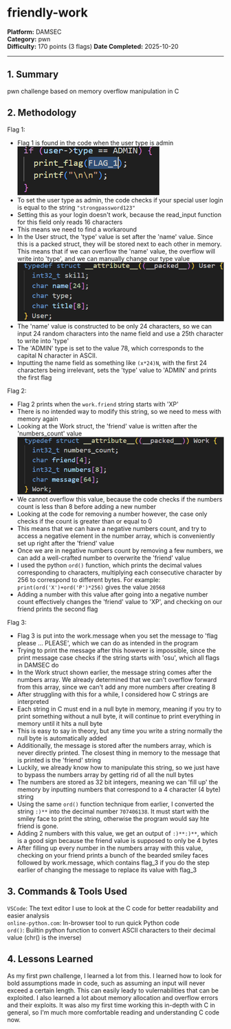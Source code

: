# friendly-work

**Platform:** DAMSEC    
**Category:** pwn  
**Difficulty:** 170 points (3 flags)
**Date Completed:** 2025-10-20

---

## 1. Summary
pwn challenge based on memory overflow manipulation in C

## 2. Methodology
Flag 1:  
- Flag 1 is found in the code when the user type is admin  
![Flag 1](screenshots/flag1.png)  
- To set the user type as admin, the code checks if your special user login is equal to the string `"strongpassword123"`
- Setting this as your login doesn't work, because the read_input function for this field only reads 16 characters
- This means we need to find a workaround
- In the User struct, the 'type' value is set after the 'name' value. Since this is a packed struct, they will be stored next to each other in memory. This means that if we can overflow the 'name' value, the overflow will write into 'type', and we can manually change our type value  
![User struct](screenshots/user.png)  
- The 'name' value is constructed to be only 24 characters, so we can input 24 random characters into the name field and use a 25th character to write into 'type'
- The 'ADMIN' type is set to the value 78, which corresponds to the capital N character in ASCII.
- Inputting the name field as something like `(x*24)N`, with the first 24 characters being irrelevant, sets the 'type' value to 'ADMIN' and prints the first flag

Flag 2:
- Flag 2 prints when the `work.friend` string starts with 'XP'
- There is no intended way to modify this string, so we need to mess with memory again
- Looking at the Work struct, the 'friend' value is written after the 'numbers_count' value  
![Work struct](screenshots/work.png)  
- We cannot overflow this value, because the code checks if the numbers count is less than 8 before adding a new number
- Looking at the code for removing a number however, the case only checks if the count is greater than or equal to 0
- This means that we can have a negative numbers count, and try to access a negative element in the number array, which is conveniently set up right after the 'friend' value
- Once we are in negative numbers count by removing a few numbers, we can add a well-crafted number to overwrite the 'friend' value
- I used the python `ord()` function, which prints the decimal values corresponding to characters, multiplying each consecutive character by 256 to correspond to different bytes. For example: `print(ord('X')+ord('P')*256)` gives the value `20568`
- Adding a number with this value after going into a negative number count effectively changes the 'friend' value to 'XP', and checking on our friend prints the second flag

Flag 3:
- Flag 3 is put into the work.message when you set the message to 'flag please ... PLEASE', which we can do as intended in the program
- Trying to print the message after this however is impossible, since the print message case checks if the string starts with 'osu', which all flags in DAMSEC do
- In the Work struct shown earlier, the message string comes after the numbers array. We already determined that we can't overflow forward from this array, since we can't add any more numbers after creating 8
- After struggling with this for a while, I considered how C strings are interpreted
- Each string in C must end in a null byte in memory, meaning if you try to print something without a null byte, it will continue to print everything in memory until it hits a null byte
- This is easy to say in theory, but any time you write a string normally the null byte is automatically added
- Additionally, the message is stored after the numbers array, which is never directly printed. The closest thing in memory to the message that is printed is the 'friend' string
- Luckily, we already know how to manipulate this string, so we just have to bypass the numbers array by getting rid of all the null bytes
- The numbers are stored as 32 bit integers, meaning we can 'fill up' the memory by inputting numbers that correspond to a 4 character (4 byte) string
- Using the same `ord()` function technique from earlier, I converted the string `:)**` into the decimal number `707406138`. It must start with the smiley face to print the string, otherwise the program would say hte friend is gone.
- Adding 2 numbers with this value, we get an output of `:)**:)**`, which is a good sign because the friend value is supposed to only be 4 bytes
- After filling up every number in the numbers array with this value, checking on your friend prints a bunch of the bearded smiley faces followed by work.message, which contains flag_3 if you do the step earlier of changing the message to replace its value with flag_3

## 3. Commands & Tools Used
`VSCode`: The text editor I use to look at the C code for better readability and easier analysis  
`online-python.com`: In-browser tool to run quick Python code  
`ord()`: Builtin python function to convert ASCII characters to their decimal value (chr() is the inverse)

## 4. Lessons Learned
As my first pwn challenge, I learned a lot from this. I learned how to look for bold assumptions made in code, such as assuming an input will never exceed a certain length. This can easily leady to vulernabilities that can be exploited. I also learned a lot about memory allocation and overflow errors and their exploits. It was also my first time working this in-depth with C in general, so I'm much more comfortable reading and understanding C code now.
